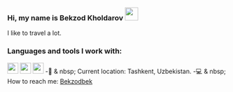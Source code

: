 ### Hi, my name is Bekzod Kholdarov <img src="https://media.giphy.com/media/hvRJCFzcasrR4ia7z/giphy.gif" width=30px>
I like to travel a lot.
<br>
### Languages and tools I work with:
<code><img src="https://avatars.mds.yandex.net/i?id=edef9019fadb70cbc5325b3529248fc79704ef1c-6474952-images-thumbs&n=13" height=25px></code>
<code><img src="https://avatars.mds.yandex.net/i?id=8c78bca9072598ef21fcb30f5c562ec26ff1b7cc-9230514-images-thumbs&n=13" height=25px></code>
<code><img src="https://avatars.mds.yandex.net/i?id=22c8ab8c8eb34c866c905c1ae79b9fc03e4004a4-12150810-images-thumbs&n=13" height=25px></code>
-📍 & nbsp; Current location: Tashkent, Uzbekistan.
-💻 & nbsp; How to reach me: [Bekzodbek](https://telegram.com/@Bekdasturchi/)
